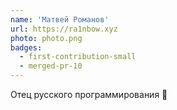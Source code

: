 ```yaml
---
name: 'Матвей Романов'
url: https://ra1nbow.xyz
photo: photo.png
badges:
  - first-contribution-small
  - merged-pr-10
---
```


Отец русского программирования 🥸
